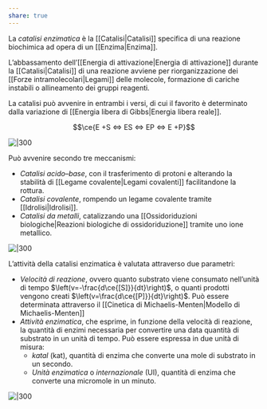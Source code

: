 ```yaml
---
share: true
---
```

La *catalisi enzimatica* è la [[Catalisi|Catalisi]] specifica di una reazione biochimica ad opera di un [[Enzima|Enzima]].



L’abbassamento dell’[[Energia di attivazione|Energia di attivazione]] durante la [[Catalisi|Catalisi]] di una reazione avviene per riorganizzazione dei [[Forze intramolecolari|Legami]] delle molecole, formazione di cariche instabili o allineamento dei gruppi reagenti.

La catalisi può avvenire in entrambi i versi, di cui il favorito è determinato dalla variazione di [[Energia libera di Gibbs|Energia libera reale]].

$$\ce{E +S <=> ES <=> EP <=> E +P}$$

![|300](cc2c10d82d3ade5427b99a39f06d18aa_MD5%201.png)

Può avvenire secondo tre meccanismi:
- *Catalisi acido–base*, con il trasferimento di protoni e alterando la stabilità di [[Legame covalente|Legami covalenti]] facilitandone la rottura.
- *Catalisi covalente*, rompendo un legame covalente tramite [[Idrolisi|Idrolisi]].
- *Catalisi da metalli*, catalizzando una [[Ossidoriduzioni biologiche|Reazioni biologiche di ossidoriduzione]] tramite uno ione metallico.

![|300](aae6d4f5e30842176d0b51ee26aeb5ff_MD5%201.png)

L’attività della catalisi enzimatica è valutata attraverso due parametri:
- *Velocità di reazione*, ovvero quanto substrato viene consumato nell’unità di tempo $\left(v=-\frac{d\ce{[S]}}{dt}\right)$, o quanti prodotti vengono creati $\left(v=\frac{d\ce{[P]}}{dt}\right)$. Può essere determinata attraverso il [[Cinetica di Michaelis-Menten|Modello di Michaelis-Menten]]
- *Attività enzimatica*, che esprime, in funzione della velocità di reazione, la quantità di enzimi necessaria per convertire una data quantità di substrato in un unità di tempo. Può essere espressa in due unità di misura:
	- *katal* ($\text{kat}$), quantità di enzima che converte una mole di substrato in un secondo.
	- *Unità enzimatica* o *internazionale* ($\text{UI}$), quantità di enzima che converte una micromole in un minuto.

![|300](8e3276f74fde9a65996311734842e1c4_MD5%201.png)
